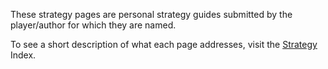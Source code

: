 These strategy pages are personal strategy guides submitted by the
player/author for which they are named.

To see a short description of what each page addresses, visit the
[Strategy](/Strategy "wikilink") Index.
